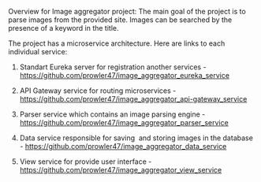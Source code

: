 Overview for Image aggregator project: 
The main goal of the project is to parse images from the provided site. 
Images can be searched by the presence of a keyword in the title.

The project has a microservice architecture. Here are links to each individual service:
1. Standart Eureka server for registration another services - https://github.com/prowler47/image_aggregator_eureka_service

2. API Gateway service for routing microservices - https://github.com/prowler47/image_aggregator_api-gateway_service

3. Parser service which contains an image parsing engine - https://github.com/prowler47/image_aggregator_parser_service

4. Data service responsible for saving  and storing images in the database - https://github.com/prowler47/image_aggregator_data_service

5. View service for provide user interface - https://github.com/prowler47/image_aggregator_view_service
